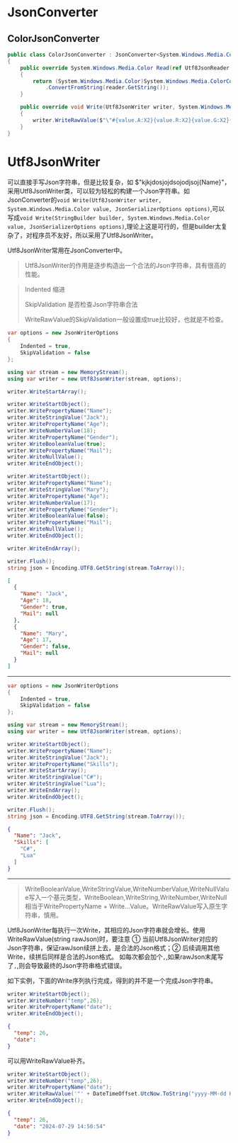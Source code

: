 # JsonConverter

## ColorJsonConverter

```c#
public class ColorJsonConverter : JsonConverter<System.Windows.Media.Color>
{
    public override System.Windows.Media.Color Read(ref Utf8JsonReader reader, Type typeToConvert, JsonSerializerOptions options)
    {
        return (System.Windows.Media.Color)System.Windows.Media.ColorConverter
            .ConvertFromString(reader.GetString());
    }

    public override void Write(Utf8JsonWriter writer, System.Windows.Media.Color value, JsonSerializerOptions options)
    {
        writer.WriteRawValue($"\"#{value.A:X2}{value.R:X2}{value.G:X2}{value.B:X2}\"");
    }
}
```



# Utf8JsonWriter

可以直接手写Json字符串，但是比较复杂，如 $"kjkjdosjojdsojodjsoj{Name}"，采用Utf8JsonWriter类，可以较为轻松的构建一个Json字符串。如JsonConverter的`void Write(Utf8JsonWriter writer, System.Windows.Media.Color value, JsonSerializerOptions options)`,可以写成`void Write(StringBuilder builder, System.Windows.Media.Color value, JsonSerializerOptions options)`,理论上这是可行的，但是builder太复杂了，对程序员不友好，所以采用了Utf8JsonWriter。

Utf8JsonWriter常用在JsonConverter中。



>Utf8JsonWriter的作用是逐步构造出一个合法的Json字符串，具有很高的性能。

> Indented 缩进
>
> SkipValidation 是否检查Json字符串合法
>
> WriteRawValue的SkipValidation一般设置成true比较好，也就是不检查。

```c#
var options = new JsonWriterOptions
{
    Indented = true,
    SkipValidation = false
};

using var stream = new MemoryStream();
using var writer = new Utf8JsonWriter(stream, options);

writer.WriteStartArray();

writer.WriteStartObject();
writer.WritePropertyName("Name");
writer.WriteStringValue("Jack");
writer.WritePropertyName("Age");
writer.WriteNumberValue(18);
writer.WritePropertyName("Gender");
writer.WriteBooleanValue(true);
writer.WritePropertyName("Mail");
writer.WriteNullValue();
writer.WriteEndObject();

writer.WriteStartObject();
writer.WritePropertyName("Name");
writer.WriteStringValue("Mary");
writer.WritePropertyName("Age");
writer.WriteNumberValue(17);
writer.WritePropertyName("Gender");
writer.WriteBooleanValue(false);
writer.WritePropertyName("Mail");
writer.WriteNullValue();
writer.WriteEndObject();

writer.WriteEndArray();

writer.Flush();
string json = Encoding.UTF8.GetString(stream.ToArray());
```

```json
[
  {
    "Name": "Jack",
    "Age": 18,
    "Gender": true,
    "Mail": null
  },
  {
    "Name": "Mary",
    "Age": 17,
    "Gender": false,
    "Mail": null
  }
]
```



---



```c#
var options = new JsonWriterOptions
{
    Indented = true,
    SkipValidation = false
};

using var stream = new MemoryStream();
using var writer = new Utf8JsonWriter(stream, options);

writer.WriteStartObject();
writer.WritePropertyName("Name");
writer.WriteStringValue("Jack");
writer.WritePropertyName("Skills");
writer.WriteStartArray();
writer.WriteStringValue("C#");
writer.WriteStringValue("Lua");
writer.WriteEndArray();
writer.WriteEndObject();

writer.Flush();
string json = Encoding.UTF8.GetString(stream.ToArray());
```

```json
{
  "Name": "Jack",
  "Skills": [
    "C#",
    "Lua"
  ]
}
```



---

> WriteBooleanValue,WriteStringValue,WriteNumberValue,WriteNullValue写入一个基元类型，WriteBoolean,WriteString,WriteNumber,WriteNull相当于WritePropertyName + Write...Value。WriteRawValue写入原生字符串，慎用。
>

Utf8JsonWriter每执行一次Write，其相应的Json字符串就会增长。使用WriteRawValue(string rawJson)时，要注意 ① 当前Utf8JsonWriter对应的Json字符串，保证rawJson续拼上去，是合法的Json格式；② 后续调用其他Write，续拼后同样是合法的Json格式。  如每次都会加个`,`,如果rawJson末尾写了`,`,则会导致最终的Json字符串格式错误。

如下实例，下面的Write序列执行完成，得到的并不是一个完成Json字符串。

```c#
writer.WriteStartObject();
writer.WriteNumber("temp",26);
writer.WritePropertyName("date");
writer.WriteEndObject();
```

```json
{
  "temp": 26,
  "date": 
}
```

可以用WriteRawValue补齐。

```c#
writer.WriteStartObject();
writer.WriteNumber("temp",26);
writer.WritePropertyName("date");
writer.WriteRawValue('"' + DateTimeOffset.UtcNow.ToString("yyyy-MM-dd HH:mm:ss") + '"');
writer.WriteEndObject();
```

```json
{
  "temp": 26,
  "date": "2024-07-29 14:50:54"
}
```





